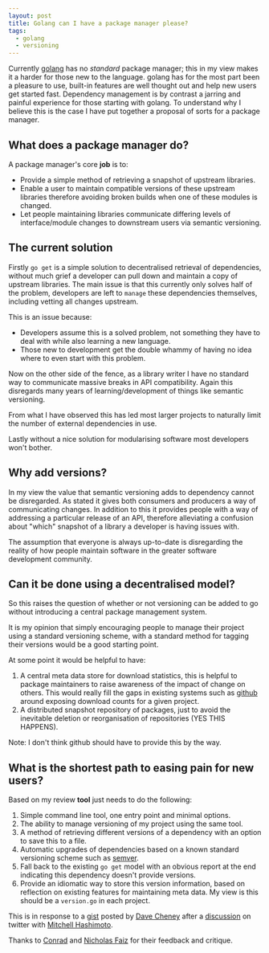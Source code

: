 ```yaml
---
layout: post
title: Golang can I have a package manager please?
tags:
  - golang
  - versioning
---
```


Currently [golang](http://golang.org) has no *standard* package manager; this in my view makes it a harder for those new to the language. golang has for the most part been a pleasure to use, built-in features are well thought out and help new users get started fast. Dependency management is by contrast a jarring and painful experience for those starting with golang. To understand why I believe this is the case I have put together a proposal of sorts for a package manager.

## What does a package manager do?

A package manager's core **job** is to:

* Provide a simple method of retrieving a snapshot of upstream libraries.
* Enable a user to maintain compatible versions of these upstream libraries therefore avoiding broken builds when one of these modules is changed.
* Let people maintaining libraries communicate differing levels of interface/module changes to downstream users via semantic versioning.

## The current solution

Firstly `go get` is a simple solution to decentralised retrieval of dependencies, without much grief a developer can pull down and maintain a copy of upstream libraries. The main issue is that this currently only solves half of the problem, developers are left to `manage` these dependencies themselves, including vetting all changes upstream.

This is an issue because:

* Developers assume this is a solved problem, not something they have to deal with while also learning a new language.
* Those new to development get the double whammy of having no idea where to even start with this problem.

Now on the other side of the fence, as a library writer I have no standard way to communicate massive breaks in API compatibility. Again this disregards many years of learning/development of things like semantic versioning.

From what I have observed this has led most larger projects to naturally limit the number of external dependencies in use.

Lastly without a nice solution for modularising software most developers won't bother.

## Why add versions?

In my view the value that semantic versioning adds to dependency cannot be disregarded. As stated it gives both consumers and producers a way of communicating changes. In addition to this it provides people with a way of addressing a particular release of an API, therefore alleviating a confusion about "which" snapshot of a library a developer is having issues with.

The assumption that everyone is always up-to-date is disregarding the reality of how people maintain software in the greater software development community.

## Can it be done using a decentralised model?

So this raises the question of whether or not versioning can be added to go without introducing a central package management system.

It is my opinion that simply encouraging people to manage their project using a standard versioning scheme, with a standard method for tagging their versions would be a good starting point.

At some point it would be helpful to have:

1. A central meta data store for download statistics, this is helpful to package maintainers to raise awareness of the impact of change on others. This would really fill the gaps in existing systems such as [github](http://github.com) around exposing download counts for a given project.
2. A distributed snapshot repository of packages, just to avoid the inevitable deletion or reorganisation of repositories (YES THIS HAPPENS).

Note: I don't think github should have to provide this by the way.

## What is the shortest path to easing pain for new users?

Based on my review **tool** just needs to do the following:

1. Simple command line tool, one entry point and minimal options.
2. The ability to manage versioning of my project using the same tool.
3. A method of retrieving different versions of a dependency with an option to save this to a file.
4. Automatic upgrades of dependencies based on a known standard versioning scheme such as [semver](http://semver.org/).
5. Fall back to the existing `go get` model with an obvious report at the end indicating this dependency doesn't provide versions.
6. Provide an idiomatic way to store this version information, based on reflection on existing features for maintaining meta data. My view is this should be a `version.go` in each project.

This is in response to a [gist](https://gist.github.com/davecheney/9716518) posted by [Dave Cheney](https://twitter.com/davecheney) after a [discussion](https://twitter.com/davecheney/status/447497663609450496) on twitter with [Mitchell Hashimoto](https://twitter.com/mitchellh).

Thanks to [Conrad](https://twitter.com/deoxxa) and [Nicholas Faiz](https://twitter.com/nicholasf) for their feedback and critique.
